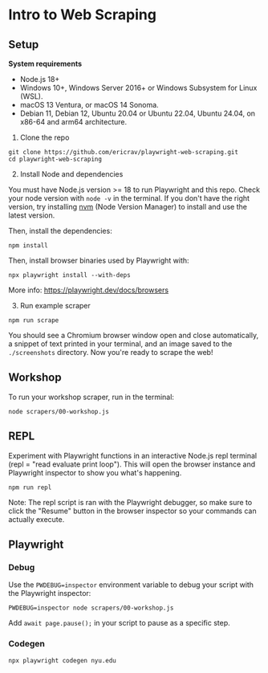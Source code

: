# Intro to Web Scraping

## Setup

**System requirements**
- Node.js 18+
- Windows 10+, Windows Server 2016+ or Windows Subsystem for Linux (WSL).
- macOS 13 Ventura, or macOS 14 Sonoma.
- Debian 11, Debian 12, Ubuntu 20.04 or Ubuntu 22.04, Ubuntu 24.04, on x86-64 and arm64 architecture.



1. Clone the repo

```
git clone https://github.com/ericrav/playwright-web-scraping.git
cd playwright-web-scraping
```

2. Install Node and dependencies

You must have Node.js version >= 18 to run Playwright and this repo.
Check your node version with `node -v` in the terminal.
If you don't have the right version, try installing [nvm](https://github.com/nvm-sh/nvm) (Node Version Manager) to install and use the latest version.

Then, install the dependencies:

```
npm install
```

Then, install browser binaries used by Playwright with:
```
npx playwright install --with-deps
```

More info: https://playwright.dev/docs/browsers


3. Run example scraper

```
npm run scrape
```

You should see a Chromium browser window open and close automatically, a snippet of text printed in your terminal, and an image saved to the `./screenshots` directory. Now you're ready to scrape the web!

## Workshop

To run your workshop scraper, run in the terminal:

```
node scrapers/00-workshop.js
```

## REPL

Experiment with Playwright functions in an interactive Node.js repl terminal (repl = "read evaluate print loop"). This will open the browser instance and Playwright inspector to show you what's happening.

```
npm run repl
```

Note: The repl script is ran with the Playwright debugger, so make sure to click the "Resume" button in the browser inspector so your commands can actually execute.


## Playwright

### Debug

Use the `PWDEBUG=inspector` environment variable to debug your script with the Playwright inspector:

```
PWDEBUG=inspector node scrapers/00-workshop.js
```

Add `await page.pause();` in your script to pause as a specific step.


### Codegen


```
npx playwright codegen nyu.edu
```

